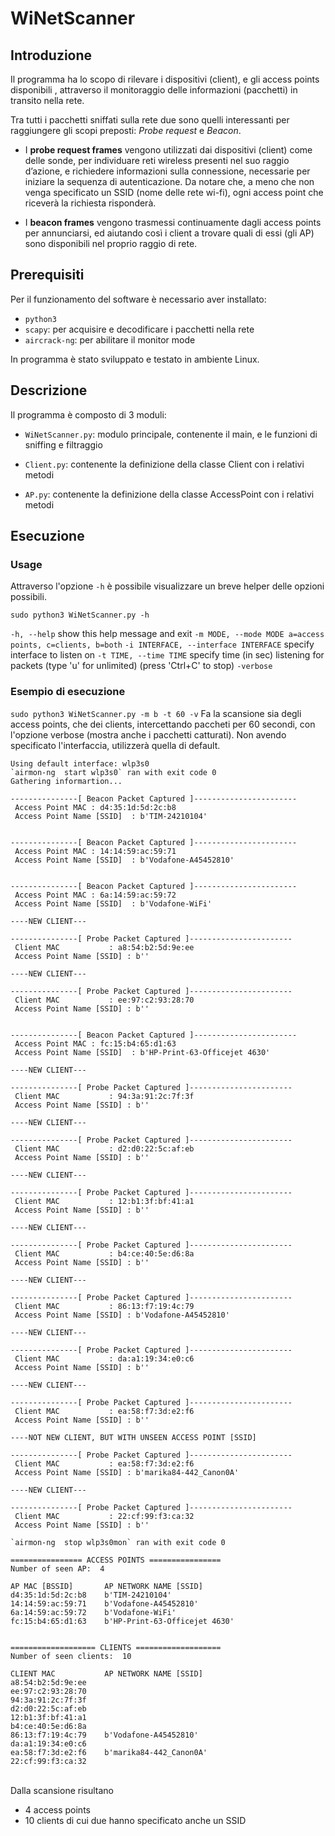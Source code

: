 ﻿# WiNetScanner
## Introduzione

Il programma ha lo scopo di rilevare i dispositivi (client), e gli access points disponibili , attraverso il monitoraggio delle informazioni (pacchetti) in transito nella rete.

Tra tutti i pacchetti sniffati sulla rete due sono quelli interessanti per raggiungere gli scopi preposti: *Probe request* e *Beacon*. 

- I **probe request frames** vengono utilizzati dai dispositivi (client) come delle sonde, per individuare reti wireless presenti nel suo raggio d’azione, e richiedere informazioni sulla connessione, necessarie per iniziare la sequenza di autenticazione.
Da notare che, a meno che non venga specificato un SSID (nome delle rete wi-fi), ogni access point che riceverà la richiesta risponderà.

- I **beacon frames** vengono trasmessi continuamente dagli access points per annunciarsi, ed aiutando così i client a trovare quali di essi (gli AP) sono disponibili nel proprio raggio di rete.

## Prerequisiti

Per il funzionamento del software è necessario aver installato:
- ```python3```
- ```scapy```: per acquisire e decodificare i pacchetti nella rete
- ```aircrack-ng```: per abilitare il monitor mode

In programma è stato sviluppato e testato in ambiente Linux.

## Descrizione

Il programma è composto di 3 moduli:

- ```WiNetScanner.py```: modulo principale, contenente il main, e le funzioni di sniffing e filtraggio

- ```Client.py```: contenente la definizione della classe Client con i relativi metodi

- ```AP.py```: contenente la definizione della classe AccessPoint con i  relativi metodi

## Esecuzione

### Usage
Attraverso l'opzione ```-h``` è possibile visualizzare un breve helper delle opzioni possibili.

 ```sudo python3 WiNetScanner.py -h```
 
```-h, --help``` show this help message and exit
```-m MODE, --mode MODE a=access points, c=clients, b=both```
```-i INTERFACE, --interface INTERFACE``` specify interface to listen on
```-t TIME, --time TIME``` specify time (in sec) listening for packets (type 'u' for unlimited) (press 'Ctrl+C' to stop)
```-verbose```


### Esempio di esecuzione
```sudo python3 WiNetScanner.py -m b -t 60 -v``` 
Fa la scansione sia degli access points, che dei clients, intercettando paccheti per 60 secondi, con l'opzione verbose (mostra anche i pacchetti catturati).
Non avendo specificato l'interfaccia, utilizzerà quella di default.

    Using default interface: wlp3s0
    `airmon-ng  start wlp3s0` ran with exit code 0
    Gathering informartion...
    
    ---------------[ Beacon Packet Captured ]-----------------------
     Access Point MAC : d4:35:1d:5d:2c:b8  
     Access Point Name [SSID]  : b'TIM-24210104'
    
    
    ---------------[ Beacon Packet Captured ]-----------------------
     Access Point MAC : 14:14:59:ac:59:71  
     Access Point Name [SSID]  : b'Vodafone-A45452810'
    
    
    ---------------[ Beacon Packet Captured ]-----------------------
     Access Point MAC : 6a:14:59:ac:59:72  
     Access Point Name [SSID]  : b'Vodafone-WiFi'
    
    ----NEW CLIENT---
    
    ---------------[ Probe Packet Captured ]-----------------------
     Client MAC           : a8:54:b2:5d:9e:ee   
     Access Point Name [SSID] : b''
    
    ----NEW CLIENT---
    
    ---------------[ Probe Packet Captured ]-----------------------
     Client MAC           : ee:97:c2:93:28:70   
     Access Point Name [SSID] : b''
    
    
    ---------------[ Beacon Packet Captured ]-----------------------
     Access Point MAC : fc:15:b4:65:d1:63  
     Access Point Name [SSID]  : b'HP-Print-63-Officejet 4630'
    
    ----NEW CLIENT---
    
    ---------------[ Probe Packet Captured ]-----------------------
     Client MAC           : 94:3a:91:2c:7f:3f   
     Access Point Name [SSID] : b''
    
    ----NEW CLIENT---
    
    ---------------[ Probe Packet Captured ]-----------------------
     Client MAC           : d2:d0:22:5c:af:eb   
     Access Point Name [SSID] : b''
    
    ----NEW CLIENT---
    
    ---------------[ Probe Packet Captured ]-----------------------
     Client MAC           : 12:b1:3f:bf:41:a1   
     Access Point Name [SSID] : b''
    
    ----NEW CLIENT---
    
    ---------------[ Probe Packet Captured ]-----------------------
     Client MAC           : b4:ce:40:5e:d6:8a   
     Access Point Name [SSID] : b''
    
    ----NEW CLIENT---
    
    ---------------[ Probe Packet Captured ]-----------------------
     Client MAC           : 86:13:f7:19:4c:79   
     Access Point Name [SSID] : b'Vodafone-A45452810'
    
    ----NEW CLIENT---
    
    ---------------[ Probe Packet Captured ]-----------------------
     Client MAC           : da:a1:19:34:e0:c6   
     Access Point Name [SSID] : b''
    
    ----NEW CLIENT---
    
    ---------------[ Probe Packet Captured ]-----------------------
     Client MAC           : ea:58:f7:3d:e2:f6   
     Access Point Name [SSID] : b''
    
    ----NOT NEW CLIENT, BUT WITH UNSEEN ACCESS POINT [SSID]
    
    ---------------[ Probe Packet Captured ]-----------------------
     Client MAC           : ea:58:f7:3d:e2:f6   
     Access Point Name [SSID] : b'marika84-442_Canon0A'
    
    ----NEW CLIENT---
    
    ---------------[ Probe Packet Captured ]-----------------------
     Client MAC           : 22:cf:99:f3:ca:32   
     Access Point Name [SSID] : b''
    
    `airmon-ng  stop wlp3s0mon` ran with exit code 0
    
    ================ ACCESS POINTS ================
    Number of seen AP:  4
    
    AP MAC [BSSID]       AP NETWORK NAME [SSID]
    d4:35:1d:5d:2c:b8    b'TIM-24210104'
    14:14:59:ac:59:71    b'Vodafone-A45452810'
    6a:14:59:ac:59:72    b'Vodafone-WiFi'
    fc:15:b4:65:d1:63    b'HP-Print-63-Officejet 4630'
    
    
    =================== CLIENTS ===================
    Number of seen clients:  10
    
    CLIENT MAC           AP NETWORK NAME [SSID]
    a8:54:b2:5d:9e:ee
    ee:97:c2:93:28:70
    94:3a:91:2c:7f:3f
    d2:d0:22:5c:af:eb
    12:b1:3f:bf:41:a1
    b4:ce:40:5e:d6:8a
    86:13:f7:19:4c:79    b'Vodafone-A45452810'
    da:a1:19:34:e0:c6
    ea:58:f7:3d:e2:f6    b'marika84-442_Canon0A'
    22:cf:99:f3:ca:32
\
Dalla scansione risultano 
- 4 access points
- 10 clients di cui due hanno specificato anche un SSID

